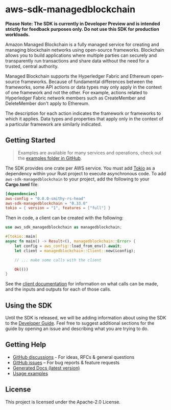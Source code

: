 # aws-sdk-managedblockchain

**Please Note: The SDK is currently in Developer Preview and is intended strictly for
feedback purposes only. Do not use this SDK for production workloads.**

Amazon Managed Blockchain is a fully managed service for creating and managing blockchain networks using open-source frameworks. Blockchain allows you to build applications where multiple parties can securely and transparently run transactions and share data without the need for a trusted, central authority.

Managed Blockchain supports the Hyperledger Fabric and Ethereum open-source frameworks. Because of fundamental differences between the frameworks, some API actions or data types may only apply in the context of one framework and not the other. For example, actions related to Hyperledger Fabric network members such as CreateMember and DeleteMember don't apply to Ethereum.

The description for each action indicates the framework or frameworks to which it applies. Data types and properties that apply only in the context of a particular framework are similarly indicated.

## Getting Started

> Examples are available for many services and operations, check out the
> [examples folder in GitHub](https://github.com/awslabs/aws-sdk-rust/tree/main/examples).

The SDK provides one crate per AWS service. You must add [Tokio](https://crates.io/crates/tokio)
as a dependency within your Rust project to execute asynchronous code. To add `aws-sdk-managedblockchain` to
your project, add the following to your **Cargo.toml** file:

```toml
[dependencies]
aws-config = "0.0.0-smithy-rs-head"
aws-sdk-managedblockchain = "0.33.0"
tokio = { version = "1", features = ["full"] }
```

Then in code, a client can be created with the following:

```rust
use aws_sdk_managedblockchain as managedblockchain;

#[tokio::main]
async fn main() -> Result<(), managedblockchain::Error> {
    let config = aws_config::load_from_env().await;
    let client = managedblockchain::Client::new(&config);

    // ... make some calls with the client

    Ok(())
}
```

See the [client documentation](https://docs.rs/aws-sdk-managedblockchain/latest/aws_sdk_managedblockchain/client/struct.Client.html)
for information on what calls can be made, and the inputs and outputs for each of those calls.

## Using the SDK

Until the SDK is released, we will be adding information about using the SDK to the
[Developer Guide](https://docs.aws.amazon.com/sdk-for-rust/latest/dg/welcome.html). Feel free to suggest
additional sections for the guide by opening an issue and describing what you are trying to do.

## Getting Help

* [GitHub discussions](https://github.com/awslabs/aws-sdk-rust/discussions) - For ideas, RFCs & general questions
* [GitHub issues](https://github.com/awslabs/aws-sdk-rust/issues/new/choose) – For bug reports & feature requests
* [Generated Docs (latest version)](https://awslabs.github.io/aws-sdk-rust/)
* [Usage examples](https://github.com/awslabs/aws-sdk-rust/tree/main/examples)

## License

This project is licensed under the Apache-2.0 License.

